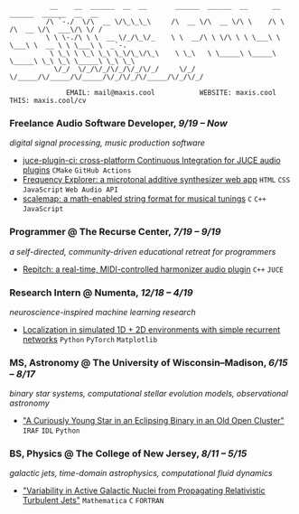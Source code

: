 ```
          __    __  ______  __  __       ______  ______  __      __      ______  ______  __  __    
         /\ `-./  \/\  __ \/\_\_\_\     /\  __ \/\  __ \/\ \    /\ \    /\  __ \/\  ___\/\ \/ /    
         \ \ \-./\ \ \  __ \/_/\_\/_    \ \  __/\ \ \/\ \ \ \___\ \ \___\ \  __ \ \ \___\ \  _`-.  
          \ \_\ \ \_\ \_\ \_\/\_\/\_\    \ \_\   \ \_____\ \_____\ \_____\ \_\ \_\ \_____\ \_\ \_\
           \/_/  \/_/\/_/\/_/\/_/\/_/     \/_/    \/_____/\/_____/\/_____/\/_/\/_/\/_____/\/_/\/_/

              EMAIL: mail@maxis.cool           WEBSITE: maxis.cool           THIS: maxis.cool/cv
```

### **Freelance Audio Software Developer**, *9/19 – Now*
*digital signal processing, music production software*
- [juce-plugin-ci: cross-platform Continuous Integration for JUCE audio plugins](https://github.com/maxwellpollack/juce-plugin-ci) `CMake` `GitHub Actions`
- [Frequency Explorer: a microtonal additive synthesizer web app](https://maxis.cool/frex) `HTML` `CSS` `JavaScript` `Web Audio API`
- [scalemap: a math-enabled string format for musical tunings](https://github.com/maxwellpollack/scalemap) `C` `C++` `JavaScript`

### **Programmer** @ The Recurse Center, *7/19 – 9/19*
*a self-directed, community-driven educational retreat for programmers*
- [Repitch: a real-time, MIDI-controlled harmonizer audio plugin](https://github.com/maxwellpollack/repitch) `C++` `JUCE`

### **Research Intern** @ Numenta, *12/18 – 4/19*
*neuroscience-inspired machine learning research*
- [Localization in simulated 1D + 2D environments with simple recurrent networks](https://github.com/numenta/htmresearch/tree/master/projects/localization_rnn) `Python` `PyTorch` `Matplotlib`

### **MS, Astronomy** @ The University of Wisconsin–Madison, *6/15 – 8/17*
*binary star systems, computational stellar evolution models, observational astronomy*
- ["A Curiously Young Star in an Eclipsing Binary in an Old Open Cluster"](https://doi.org/10.3847/1538-3881/aab0ff) `IRAF` `IDL` `Python`

### **BS, Physics** @ The College of New Jersey, *8/11 – 5/15*
*galactic jets, time-domain astrophysics, computational fluid dynamics*
- ["Variability in Active Galactic Nuclei from Propagating Relativistic Turbulent Jets"](https://doi.org/10.3847/0004-637X/820/1/12) `Mathematica` `C` `FORTRAN`
